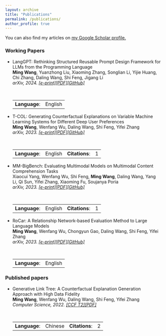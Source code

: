 ```yaml
---
layout: archive
title: "Publications"
permalink: /publications/
author_profile: true
---
```


You can also find my articles on <u><a href="https://scholar.google.com/citations?user=dcqk_mMAAAAJ">my Google Scholar profile</a>.</u>

### Working Papers

<ul>
<li><p>LangGPT: Rethinking Structured Reusable Prompt Design Framework for LLMs from the Programming Language <br />
<b>Ming Wang</b>, Yuanzhong Liu, Xiaoming Zhang, Songlian Li, Yijie Huang, Chi Zhang, Daling Wang, Shi Feng, Jigang Li <br />
  <i>arXiv, 2024. <a href="https://arxiv.org/abs/2402.16929">[e-print]</a><a href="https://arxiv.org/pdf/2402.16929.pdf">[PDF]</a><a href="https://github.com/EmbraceAGI/LangGPT">[GitHub]</a></i></p> <br />
  <table>
    <tr><td><b>Language</b>:</td><td>English</td></tr>
  </table>
</li>
</ul>

<ul>
<li><p>T-COL: Generating Counterfactual Explanations on Variable Machine Learning Systems for Different Deep User Preferences <br />
<b>Ming Wang</b>, Wenfang Wu, Daling Wang, Shi Feng, Yifei Zhang <br />
  <i>arXiv, 2023. <a href="https://arxiv.org/abs/2309.16146">[e-print]</a><a href="https://arxiv.org/pdf/2309.16146.pdf">[PDF]</a><a href="https://github.com/NEU-DataMining/T-COL">[GitHub]</a></i></p> <br />
  <table>
    <tr><td><b>Language</b>:</td><td>English</td><td><b>Citations</b>:</td><td>1</td></tr>
  </table>
</li>
</ul>

<ul>
<li><p>MM-BigBench: Evaluating Multimodal Models on Multimodal Content Comprehension Tasks <br />
Xiaocui Yang, Wenfang Wu, Shi Feng, <b>Ming Wang</b>, Daling Wang, Yang Li, Qi Sun, Yifei Zhang, Xiaoming Fu, Soujanya Poria <br />
  <i>arXiv, 2023. <a href="https://arxiv.org/abs/2310.09036">[e-print]</a><a href="https://arxiv.org/pdf/2310.09036.pdf">[PDF]</a><a href="https://github.com/declare-lab/MM-BigBench">[GitHub]</a></i></p> <br />
  <table>
    <tr><td><b>Language</b>:</td><td>English</td><td><b>Citations</b>:</td><td>1</td></tr>
  </table>
</li>
</ul>

<ul>
<li><p>RoCar: A Relationship Network-based Evaluation Method to Large Language Models <br />
<b>Ming Wang</b>, Wenfang Wu, Chongyun Gao, Daling Wang, Shi Feng, Yifei Zhang <br />
  <i>arXiv, 2023. <a href="https://arxiv.org/abs/2307.15997">[e-print]</a><a href="https://arxiv.org/pdf/2307.15997">[PDF]</a><a href="https://github.com/NEU-DataMining/RoCar">[GitHub]</a></i></p> <br />
  <table>
    <tr><td><b>Language</b>:</td><td>English</td></tr>
  </table>
</li>
</ul>

### Published papers

<ul>
<li><p>Generative Link Tree: A Counterfactual Explanation Generation Approach with High Data Fidelity <br />
<b>Ming Wang</b>, Wenfang Wu, Daling Wang, Shi Feng, Yifei Zhang <br />
  <i>Computer Science, 2022. <a href="https://www.ccf.org.cn/ccftjgjxskwml/2022-02-20/755179.shtml">[CCF T2]</a><a href="https://sci-m-wang.github.io/files/glt.pdf">[PDF]</a></i></p> <br />
  <table>
    <tr><td><b>Language</b>:</td><td>Chinese</td><td><b>Citations</b>:</td><td>2</td></tr>
  </table>
</li>
</ul>

<!-- <ul>
<li><p>中美贸易战中的重商主义 <br />
夏馨, 李楚璠, <b>王明</b> <br />
<i>商业故事, 2018. <a href="https://sci-m-wang.github.io/files/中美贸易战中的重商主义.pdf">[PDF]</a></i></p>
</li>
</ul> -->
